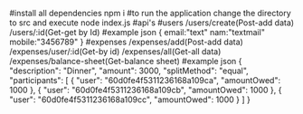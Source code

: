 #install all dependencies
npm i 
#to run the application change the directory to src and execute
node index.js
#api's
#users
/users/create(Post-add data)
/users/:id(Get-get by Id)
#example json
{
email:"text"
nam:"textmail"
mobile:"3456789"
}
#expenses
/expenses/add(Post-add data)
/expenses/user/:id(Get-by id)
/expenses/all(Get-all data)
/expenses/balance-sheet(Get-balance sheet)
#example json
{
  "description": "Dinner",
  "amount": 3000,
  "splitMethod": "equal",
  "participants": [
  { "user": "60d0fe4f5311236168a109ca", "amountOwed": 1000 },
    { "user": "60d0fe4f5311236168a109cb", "amountOwed": 1000 },
    { "user": "60d0fe4f5311236168a109cc", "amountOwed": 1000 }
  ]
}
